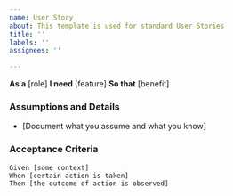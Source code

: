 ```yaml
---
name: User Story
about: This template is used for standard User Stories
title: ''
labels: ''
assignees: ''

---
```


**As a** [role]
**I need** [feature]
**So that** [benefit]

### Assumptions and Details
* [Document what you assume and what you know]

### Acceptance Criteria

```gherkin
Given [some context]
When [certain action is taken]
Then [the outcome of action is observed]
